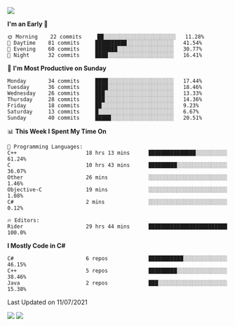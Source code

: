![](https://komarev.com/ghpvc/?username=lilpidgey&color=red)
<!--START_SECTION:waka-->
**I'm an Early 🐤** 

```text
🌞 Morning    22 commits     ██░░░░░░░░░░░░░░░░░░░░░░░   11.28% 
🌆 Daytime    81 commits     ██████████░░░░░░░░░░░░░░░   41.54% 
🌃 Evening    60 commits     ███████░░░░░░░░░░░░░░░░░░   30.77% 
🌙 Night      32 commits     ████░░░░░░░░░░░░░░░░░░░░░   16.41%

```
📅 **I'm Most Productive on Sunday** 

```text
Monday       34 commits     ████░░░░░░░░░░░░░░░░░░░░░   17.44% 
Tuesday      36 commits     ████░░░░░░░░░░░░░░░░░░░░░   18.46% 
Wednesday    26 commits     ███░░░░░░░░░░░░░░░░░░░░░░   13.33% 
Thursday     28 commits     ███░░░░░░░░░░░░░░░░░░░░░░   14.36% 
Friday       18 commits     ██░░░░░░░░░░░░░░░░░░░░░░░   9.23% 
Saturday     13 commits     █░░░░░░░░░░░░░░░░░░░░░░░░   6.67% 
Sunday       40 commits     █████░░░░░░░░░░░░░░░░░░░░   20.51%

```


📊 **This Week I Spent My Time On** 

```text
💬 Programming Languages: 
C++                      18 hrs 13 mins      ███████████████░░░░░░░░░░   61.24% 
C                        10 hrs 43 mins      █████████░░░░░░░░░░░░░░░░   36.07% 
Other                    26 mins             ░░░░░░░░░░░░░░░░░░░░░░░░░   1.46% 
Objective-C              19 mins             ░░░░░░░░░░░░░░░░░░░░░░░░░   1.08% 
C#                       2 mins              ░░░░░░░░░░░░░░░░░░░░░░░░░   0.12%

🔥 Editors: 
Rider                    29 hrs 44 mins      █████████████████████████   100.0%

```

**I Mostly Code in C#** 

```text
C#                       6 repos             ███████████░░░░░░░░░░░░░░   46.15% 
C++                      5 repos             █████████░░░░░░░░░░░░░░░░   38.46% 
Java                     2 repos             ███░░░░░░░░░░░░░░░░░░░░░░   15.38%

```



 Last Updated on 11/07/2021
<!--END_SECTION:waka-->
![](https://hit.yhype.me/github/profile?user_id=42968544)
![](https://komarev.com/ghpvc/?lilpidgey)
